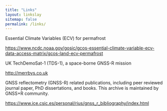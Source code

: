 ```yaml
---
title: "Links"
layout: linkslay
sitemap: false
permalink: /links/
---
```


Essential Climate Variables (ECV) for permafrost 

<https://www.ncdc.noaa.gov/gosic/gcos-essential-climate-variable-ecv-data-access-matrix/gcos-land-ecv-permafrost>

UK TechDemoSat-1 (TDS-1), a space-borne GNSS-R mission

<http://merrbys.co.uk>

GNSS reflectometry (GNSS-R) related publications, including peer reviewed journal paper, PhD dissertations, and books. This archive is maintained by GNSS+R community.

<https://www.ice.csic.es/personal/rius/gnss_r_bibliography/index.html>
